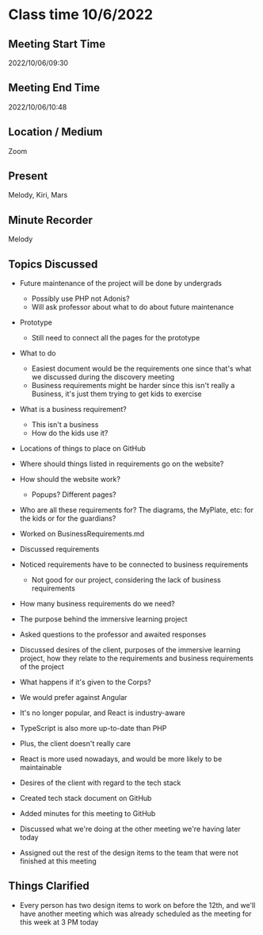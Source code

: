 # Class time 10/6/2022

## Meeting Start Time
2022/10/06/09:30

## Meeting End Time
2022/10/06/10:48

## Location / Medium
Zoom

## Present
Melody, Kiri, Mars

## Minute Recorder
Melody

## Topics Discussed

 - Future maintenance of the project will be done by undergrads
   - Possibly use PHP not Adonis?
   - Will ask professor about what to do about future maintenance

 - Prototype
   - Still need to connect all the pages for the prototype

 - What to do
   - Easiest document would be the requirements one since that's what we discussed during the discovery meeting
   - Business requirements might be harder since this isn't really a Business, it's just them trying to get kids to exercise

 - What is a business requirement?
   - This isn't a business
   - How do the kids use it?
 - Locations of things to place on GitHub
 - Where should things listed in requirements go on the website?
 - How should the website work?
   - Popups? Different pages?
 - Who are all these requirements for? The diagrams, the MyPlate, etc: for the kids or for the guardians?
 - Worked on BusinessRequirements.md
 - Discussed requirements
 - Noticed requirements have to be connected to business requirements
   - Not good for our project, considering the lack of business requirements
 - How many business requirements do we need?
 - The purpose behind the immersive learning project
 - Asked questions to the professor and awaited responses
 - Discussed desires of the client, purposes of the immersive learning project, how they relate to the requirements and business requirements of the project
 - What happens if it's given to the Corps?

 - We would prefer against Angular
 - It's no longer popular, and React is industry-aware
 - TypeScript is also more up-to-date than PHP
 - Plus, the client doesn't really care
 - React is more used nowadays, and would be more likely to be maintainable
 - Desires of the client with regard to the tech stack
 - Created tech stack document on GitHub
 - Added minutes for this meeting to GitHub
 - Discussed what we're doing at the other meeting we're having later today
 - Assigned out the rest of the design items to the team that were not finished at this meeting

## Things Clarified
 - Every person has two design items to work on before the 12th, and we'll have another meeting which was already scheduled as the meeting for this week at 3 PM today
